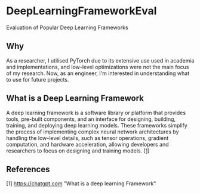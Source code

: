 # DeepLearningFrameworkEval
Evaluation of Popular Deep Learning Frameworks

## Why
As a researcher, I utilised PyTorch due to its extensive use used in academia and implementations, and low-level optimizations were not the main focus of my research. Now, as an engineer, I'm interested in understanding what to use for future projects.

## What is a Deep Learning Framework
A deep learning framework is a software library or platform that provides tools, pre-built components, and an interface for designing, building, training, and deploying deep learning models. These frameworks simplify the process of implementing complex neural network architectures by handling the low-level details, such as tensor operations, gradient computation, and hardware acceleration, allowing developers and researchers to focus on designing and training models. [[1]](#1)

## References
<a id="1">[1]</a> 
https://chatgpt.com 
"What is a deep learning Framework"
